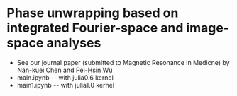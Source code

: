 # Phase unwrapping based on integrated Fourier-space and image-space analyses
* See our journal paper (submitted to Magnetic Resonance in Medicne) by Nan-kuei Chen and Pei-Hsin Wu
* main.ipynb -- with julia0.6 kernel
* main1.ipynb -- with julia1.0 kernel